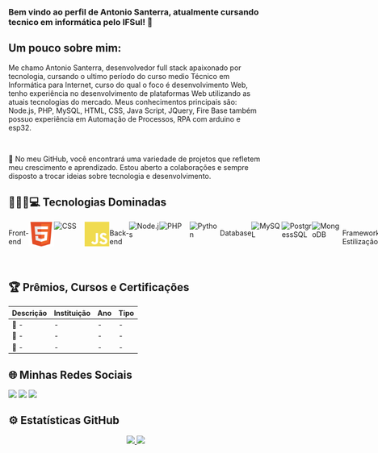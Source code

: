 <!--
**santerradev/santerradev** is a ✨ _special_ ✨ repository because its `README.md` (this file) appears on your GitHub profile.

Here are some ideas to get you started:

- 🔭 I’m currently working on ...
- 🌱 I’m currently learning ...
- 👯 I’m looking to collaborate on ...
- 🤔 I’m looking for help with ...
- 💬 Ask me about ...
- 📫 How to reach me: ...
- 😄 Pronouns: ...
- ⚡ Fun fact: ...
-->

### Bem vindo ao perfil de Antonio Santerra, atualmente cursando tecnico em informática pelo IFSul! 👋

<!--
<style>
  div{
    display: flex;
    flex-direction: row;
    jutify-content: center;
    align-items: center;
  }
</style>
-->

## Um pouco sobre mim:
<div>
  <p>
    Me chamo Antonio Santerra, desenvolvedor full stack apaixonado por tecnologia, cursando o ultimo período 
    do curso medio Técnico em Informática para Internet, curso do qual o foco é desenvolvimento Web,
    tenho experiência no desenvolvimento de plataformas Web utilizando as atuais tecnologias do mercado.
    Meus conhecimentos principais são: Node.js, PHP, MySQL, HTML, CSS, Java Script, JQuery, Fire Base
    também possuo experiência em Automação de Processos, RPA com arduino e esp32.
  </p>
  <br>
  <!--
  <p>
    Atualmente, estou aprofundando meus conhecimentos nas linguagens de programação Python, Java e MongoDB, além de explorar frameworks como React e Next.js.
    Meu objetivo é desenvolver aplicações que não apenas atendam às necessidades dos usuários, mas que também proporcionem uma experiência dinâmica e 
    agradável. Estou sempre em busca de aprender novas habilidades e me manter atualizado com as tendências do mercado. Participo de projetos acadêmicos e colaborativos, 
    onde posso aplicar o que aprendo e contribuir com a comunidade de desenvolvedores.
  </p>
  <br>
  -->
  <p>
    🚀 No meu GitHub, você encontrará uma variedade de projetos que refletem meu crescimento e aprendizado. Estou aberto a colaborações e sempre disposto a trocar ideias 
    sobre tecnologia e desenvolvimento.
  </p>
</div>

## 👨🏽‍💻💻 Tecnologias Dominadas
  
<div style=" display: flex">
 
  <p>Front-end</p>
  <img align="center" alt="HTML" height="50" width="60"          src="https://raw.githubusercontent.com/devicons/devicon/master/icons/html5/html5-original.svg">
  <img align="center" alt="CSS" height="50" width="60"           src="https://cdn.jsdelivr.net/gh/devicons/devicon@latest/icons/css3/css3-original.svg" />
  <img align="center" alt="JavaScript" height="50" width="60"    src="https://raw.githubusercontent.com/devicons/devicon/master/icons/javascript/javascript-plain.svg">
  <br><br>
  <p>Back-end</p>
  <img align="center" alt="Node.js" height="50" width="60"       src="https://cdn.jsdelivr.net/gh/devicons/devicon@latest/icons/nodejs/nodejs-original.svg" />
  <img align="center" alt="PHP" height="70" width="60"           src="https://cdn.jsdelivr.net/gh/devicons/devicon@latest/icons/php/php-original.svg" /> 
  <img align="center" alt="Python" height="50" width="60"        src="https://cdn.jsdelivr.net/gh/devicons/devicon@latest/icons/python/python-original.svg">
  <br><br>
  <p>Database</p>
  <img align="center" alt="MySQL" height="50" width="60"         src="https://cdn.jsdelivr.net/gh/devicons/devicon@latest/icons/mysql/mysql-original-wordmark.svg" />
  <img align="center" alt="PostgressSQL" height="50" width="60"  src="https://cdn.jsdelivr.net/gh/devicons/devicon@latest/icons/postgresql/postgresql-original-wordmark.svg" />
  <img align="center" alt="MongoDB" height="50" width="60"       src="https://cdn.jsdelivr.net/gh/devicons/devicon@latest/icons/mongodb/mongodb-plain-wordmark.svg" /> 
  <br><br>
  <p>Frameworks/Lib Estilização</p>
  <img align="center" alt="React.js" height="50" width="60"     src="https://cdn.jsdelivr.net/gh/devicons/devicon@latest/icons/react/react-original.svg" />
  <img align="center" alt="Tailwind" height="50" width="60"     src="https://cdn.jsdelivr.net/gh/devicons/devicon@latest/icons/tailwindcss/tailwindcss-original.svg" />
  <img align="center" alt="Bootstrap" height="50" width="60"    src="https://cdn.jsdelivr.net/gh/devicons/devicon@latest/icons/bootstrap/bootstrap-original.svg" />
  <br><br>
  <p>Ferramentas</p>
  <img align="center" alt="VS Code" height="50" width="60"      src="https://cdn.jsdelivr.net/gh/devicons/devicon@latest/icons/vscode/vscode-original.svg" />
  <img align="center" alt="Docker" height="50" width="60"       src="https://cdn.jsdelivr.net/gh/devicons/devicon@latest/icons/docker/docker-original.svg" />
  <img align="center" alt="Debian" height="50" width="60"       src="https://cdn.jsdelivr.net/gh/devicons/devicon@latest/icons/debian/debian-original.svg" />
  <img align="center" alt="Git" height="50" width="60"          src="https://cdn.jsdelivr.net/gh/devicons/devicon@latest/icons/git/git-original.svg" />
</div><br>

## 🏆 Prêmios, Cursos e Certificações

Descrição   | Instituição   | Ano | Tipo
--------- | --------- | ------ | ------
🏅 - | - | - | -
🏅 - | - | - | -
🏅 - | - | - | -

## 🌐 Minhas Redes Sociais
  
<div> 
  <a href="https://www.youtube.com/channel/" target="_blank"><img src="https://img.shields.io/badge/YouTube-FF0000?style=for-the-badge&logo=youtube&logoColor=white" 
  target="_blank"></a>
  <a href="https://www.instagram.com/" target="_blank"><img src="https://img.shields.io/badge/-Instagram-%23E4405F?style=for-the-badge&logo=instagram&logoColor=white" 
  target="_blank"></a>
  <a href="https://www.linkedin.com/in/" target="_blank"><img src="https://img.shields.io/badge/-LinkedIn-%230077B5?style=for-the- 
  badge&logo=linkedin&logoColor=white" target="_blank"></a> 
</div>

## ⚙️ Estatísticas GitHub

<div align="center">
  <a href="https://github.com/Santerra-code">
  <img height="150em" src="https://github-readme-stats.vercel.app/api?username=santerradev&show_icons=true&theme=dark&include_all_commits=true&count_private=true"/>
  <img height="150" src="https://github-readme-stats.vercel.app/api/top-langs/?username=santerradev&layout=compact&langs_count=7&theme=dark"/>
</div>

